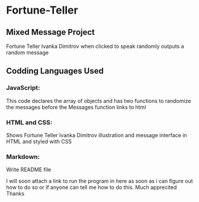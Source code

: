 # Fortune-Teller

## Mixed Message Project

Fortune Teller Ivanka Dimitrov when clicked to speak randomly outputs a random message

## Codding Languages Used
### JavaScript:
This code declares the array of objects and has two functions to randomize the messages before the Messages function links to html

### HTML and CSS:

Shows Fortune Teller Ivanka Dimitrov illustration and message interface in HTML and styled with CSS

### Markdown:
Write README file
 
I will soon attach a link to run the program in here as soon as i can figure out how to do so or if anyone can tell me how to do this. Much apprecited Thanks


